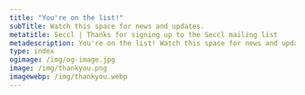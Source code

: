 ```yaml
---
title: "You're on the list!"
subTitle: Watch this space for news and updates.
metatitle: Seccl | Thanks for signing up to the Seccl mailing list
metadescription: You're on the list! Watch this space for news and updates.
type: index
ogimage: /img/og-image.jpg
image: /img/thankyou.png
imagewebp: /img/thankyou.webp
---
```

